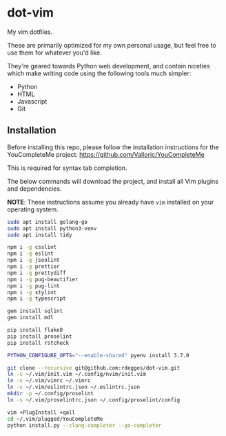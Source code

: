 # dot-vim

My vim dotfiles.

These are primarily optimized for my own personal usage, but feel free to use
them for whatever you'd like.

They're geared towards Python web development, and contain niceties which make
writing code using the following tools much simpler:

- Python
- HTML
- Javascript
- Git


## Installation

Before installing this repo, please follow the installation instructions for the
YouCompleteMe project: https://github.com/Valloric/YouCompleteMe

This is required for syntax tab completion.

The below commands will download the project, and install all Vim plugins and
dependencies.

**NOTE**: These instructions assume you already have `vim` installed on your operating
system.

```bash
sudo apt install golang-go
sudo apt install python3-venv
sudo apt install tidy

npm i -g csslint
npm i -g eslint
npm i -g jsonlint
npm i -g prettier
npm i -g prettydiff
npm i -g pug-beautifier
npm i -g pug-lint
npm i -g stylint
npm i -g typescript

gem install sqlint
gem install mdl

pip install flake8
pip install proselint
pip install rstcheck

PYTHON_CONFIGURE_OPTS="--enable-shared" pyenv install 3.7.0

git clone --recursive git@github.com:rdegges/dot-vim.git
ln -s ~/.vim/init.vim ~/.config/nvim/init.vim
ln -s ~/.vim/vimrc ~/.vimrc
ln -s ~/.vim/eslintrc.json ~/.eslintrc.json
mkdir -p ~/.config/proselint
ln -s ~/.vim/proselintrc.json ~/.config/proselint/config

vim +PlugInstall +qall
cd ~/.vim/plugged/YouCompleteMe
python install.py --clang-completer --go-completer
```
